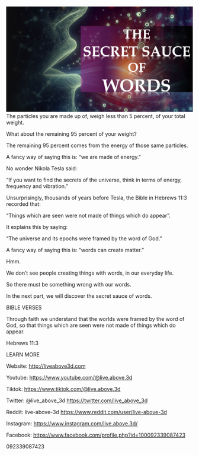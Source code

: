![Video cover image](cover.jpeg)
The particles you are made up of, weigh less than 5 percent, of your total weight.

What about the remaining 95 percent of your weight?

The remaining 95 percent comes from the energy of those same particles.

A fancy way of saying this is: “we are made of energy.”

No wonder Nikola Tesla said:

 “If you want to find the secrets of the universe, think in terms of energy, frequency and vibration.”

Unsurprisingly, thousands of years before Tesla, the Bible in Hebrews 11:3 recorded that: 

“Things which are seen were not made of things which do appear”.

It explains this by saying:

“The universe and its epochs were framed by the word of God.”

A fancy way of saying this is: “words can create matter.”

Hmm.

We don’t see people creating things with words, in our everyday life. 

So there must be something wrong with our words.

In the next part, we will discover the secret sauce of words.

BIBLE VERSES

Through faith we understand that the worlds were framed by the word of God, so that things which are seen were not made of things which do appear.

Hebrews 11:3

LEARN MORE

Website: http://liveabove3d.com

Youtube: https://www.youtube.com/@live.above.3d

Tiktok: https://www.tiktok.com/@live.above.3d

Twitter: @live_above_3d https://twitter.com/live_above_3d

Reddit: live-above-3d https://www.reddit.com/user/live-above-3d

Instagram: https://www.instagram.com/live.above.3d/

Facebook: https://www.facebook.com/profile.php?id=100092339087423

092339087423


